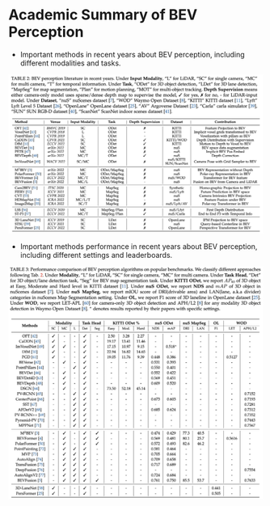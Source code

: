# Academic Summary of BEV Perception

* Important methods in recent years about BEV perception, including different modalities and tasks.


![](../../figs/important_methods.jpg)

* Important methods performance in recent years about BEV perception, including different settings and leaderboards.

![](../../figs/important_methods_leaderboard.jpg)